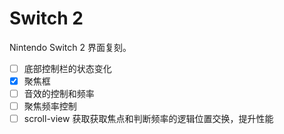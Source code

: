 # Switch 2

Nintendo Switch 2 界面复刻。

- [ ] 底部控制栏的状态变化
- [x] 聚焦框
- [ ] 音效的控制和频率
- [ ] 聚焦频率控制
- [ ] scroll-view 获取获取焦点和判断频率的逻辑位置交换，提升性能
